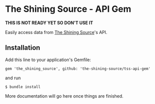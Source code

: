 # The Shining Source - API Gem

**THIS IS NOT READY YET SO DON'T USE IT**

Easily access data from [The Shining Source](http://www.shiningsource.org/)'s API.

## Installation

Add this line to your application's Gemfile:

```shell
gem 'the_shining_source', github: 'the-shining-source/tss-api-gem'
```

and run

```shell
$ bundle install
```

More documentation will go here once things are finished.
